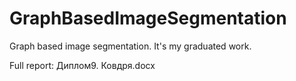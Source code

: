 # GraphBasedImageSegmentation

Graph based image segmentation.
It's my graduated work.

Full report: Диплом9. Ковдря.docx

